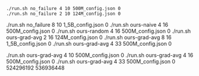 ```
./run.sh no_failure 4 10 500M_config.json 0
./run.sh no_failure 2 10 124M_config.json 0
```

./run.sh no_failure 8 10 1_5B_config.json 0
./run.sh ours-naive 4 16 500M_config.json 0
./run.sh ours-random 4 16 500M_config.json 0
./run.sh ours-grad-avg 2 16 124M_config.json 0
./run.sh ours-grad-avg 8 16 1_5B_config.json 0
./run.sh ours-grad-avg 4 33 500M_config.json 0

./run.sh ours-grad-avg 4 10 500M_config.json 0
./run.sh ours-grad-avg 4 16 500M_config.json 0
./run.sh ours-grad-avg 4 33 500M_config.json 0
524296192
536936448
